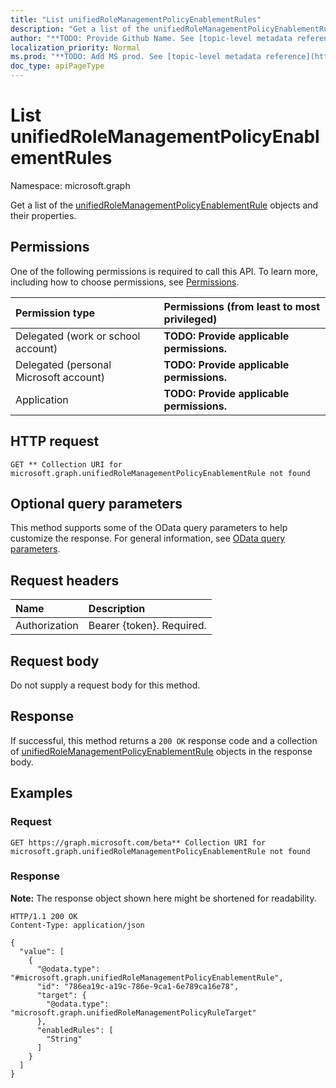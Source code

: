 ```yaml
---
title: "List unifiedRoleManagementPolicyEnablementRules"
description: "Get a list of the unifiedRoleManagementPolicyEnablementRule objects and their properties."
author: "**TODO: Provide Github Name. See [topic-level metadata reference](https://msgo.azurewebsites.net/add/document/guidelines/metadata.html#topic-level-metadata)**"
localization_priority: Normal
ms.prod: "**TODO: Add MS prod. See [topic-level metadata reference](https://msgo.azurewebsites.net/add/document/guidelines/metadata.html#topic-level-metadata)**"
doc_type: apiPageType
---
```


# List unifiedRoleManagementPolicyEnablementRules
Namespace: microsoft.graph

Get a list of the [unifiedRoleManagementPolicyEnablementRule](../resources/unifiedrolemanagementpolicyenablementrule.md) objects and their properties.

## Permissions
One of the following permissions is required to call this API. To learn more, including how to choose permissions, see [Permissions](/graph/permissions-reference).

|Permission type|Permissions (from least to most privileged)|
|:---|:---|
|Delegated (work or school account)|**TODO: Provide applicable permissions.**|
|Delegated (personal Microsoft account)|**TODO: Provide applicable permissions.**|
|Application|**TODO: Provide applicable permissions.**|

## HTTP request

<!-- {
  "blockType": "ignored"
}
-->
``` http
GET ** Collection URI for microsoft.graph.unifiedRoleManagementPolicyEnablementRule not found
```

## Optional query parameters
This method supports some of the OData query parameters to help customize the response. For general information, see [OData query parameters](/graph/query-parameters).

## Request headers
|Name|Description|
|:---|:---|
|Authorization|Bearer {token}. Required.|

## Request body
Do not supply a request body for this method.

## Response

If successful, this method returns a `200 OK` response code and a collection of [unifiedRoleManagementPolicyEnablementRule](../resources/unifiedrolemanagementpolicyenablementrule.md) objects in the response body.

## Examples

### Request
<!-- {
  "blockType": "request",
  "name": "list_unifiedrolemanagementpolicyenablementrule"
}
-->
``` http
GET https://graph.microsoft.com/beta** Collection URI for microsoft.graph.unifiedRoleManagementPolicyEnablementRule not found
```


### Response
**Note:** The response object shown here might be shortened for readability.
<!-- {
  "blockType": "response",
  "truncated": true,
  "@odata.type": "Collection(microsoft.graph.unifiedRoleManagementPolicyEnablementRule)"
}
-->
``` http
HTTP/1.1 200 OK
Content-Type: application/json

{
  "value": [
    {
      "@odata.type": "#microsoft.graph.unifiedRoleManagementPolicyEnablementRule",
      "id": "786ea19c-a19c-786e-9ca1-6e789ca16e78",
      "target": {
        "@odata.type": "microsoft.graph.unifiedRoleManagementPolicyRuleTarget"
      },
      "enabledRules": [
        "String"
      ]
    }
  ]
}
```

